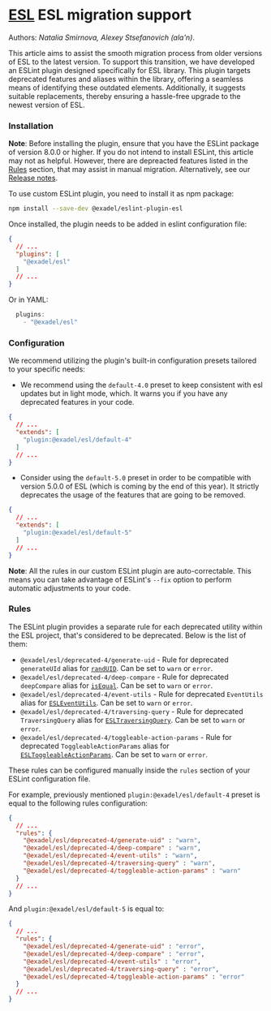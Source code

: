 # [ESL](../../../) ESL migration support

Authors: *Natalia Smirnova, Alexey Stsefanovich (ala'n)*.

<a name="intro"></a>

This article aims to assist the smooth migration process from older versions of ESL to the latest version. To support this transition, we have developed an ESLint plugin designed specifically for ESL library. This plugin targets deprecated features and aliases within the library, offering a seamless means of identifying these outdated elements. Additionally, it suggests suitable replacements, thereby ensuring a hassle-free upgrade to the newest version of ESL.

<a name="installation"></a>

### Installation
**Note**: Before installing the plugin, ensure that you have the ESLint package of version 8.0.0 or higher. If you do not intend to install ESLint, this article may not as helpful. However, there are depreacted features listed in the [Rules](#rules) section, that may assist in manual migration. Alternatively, see our [Release notes](https://github.com/exadel-inc/esl/releases).

To use custom ESLint plugin, you need to install it as npm package:

```bash
npm install --save-dev @exadel/eslint-plugin-esl
```

Once installed, the plugin needs to be added in eslint configuration file:

```json
{
  // ...
  "plugins": [
    "@exadel/esl"
  ]
  // ...
}
```

Or in YAML:
```js
  plugins: 
    - "@exadel/esl"
```

<a name="configuration"></a>

### Configuration
We recommend utilizing the plugin's built-in configuration presets tailored to your specific needs:
- We recommend using the `default-4.0` preset to keep consistent with esl updates but in light mode, which. It warns you if you have any deprecated features in your code.

```json
{
  // ...
  "extends": [
    "plugin:@exadel/esl/default-4"
  ]
  // ...
}
```

 - Consider using the `default-5.0` preset in order to be compatible with version 5.0.0 of ESL (which is coming by the end of this year). It strictly deprecates the usage of the features that are going to be removed.

```json
{
  // ...
  "extends": [
    "plugin:@exadel/esl/default-5"
  ]
  // ...
}
```

**Note**: All the rules in our custom ESLint plugin are auto-correctable. This means you can take advantage of ESLint's `--fix` option to perform automatic adjustments to your code.

<a name="rules"></a>

### Rules

The ESLint plugin provides a separate rule for each deprecated utility within the ESL project, that's considered to be deprecated. Below is the list of them:

- `@exadel/esl/deprecated-4/generate-uid` - Rule for deprecated `generateUId` alias for [`randUID`](https://github.com/exadel-inc/esl/blob/417eb781a99cd789b43e893a24540ea7ae831141/src/modules/esl-utils/misc/uid.ts#L20). Can be set to `warn` or `error`.
- `@exadel/esl/deprecated-4/deep-compare` - Rule for deprecated `deepCompare` alias for [`isEqual`](https://github.com/exadel-inc/esl/blob/417eb781a99cd789b43e893a24540ea7ae831141/src/modules/esl-utils/misc/object/compare.ts#L4). Can be set to `warn` or `error`.
- `@exadel/esl/deprecated-4/event-utils` - Rule for deprecated `EventUtils` alias for [`ESLEventUtils`](https://github.com/exadel-inc/esl/blob/417eb781a99cd789b43e893a24540ea7ae831141/src/modules/esl-event-listener/core/api.ts#L13). Can be set to `warn` or `error`.
- `@exadel/esl/deprecated-4/traversing-query` - Rule for deprecated `TraversingQuery` alias for [`ESLTraversingQuery`](https://github.com/exadel-inc/esl/blob/417eb781a99cd789b43e893a24540ea7ae831141/src/modules/esl-traversing-query/core/esl-traversing-query.ts#L40). Can be set to `warn` or `error`.
- `@exadel/esl/deprecated-4/toggleable-action-params` - Rule for deprecated `ToggleableActionParams` alias for [`ESLToggleableActionParams`](https://github.com/exadel-inc/esl/blob/417eb781a99cd789b43e893a24540ea7ae831141/src/modules/esl-toggleable/core/esl-toggleable.ts#L15). Can be set to `warn` or `error`.

These rules can be configured manually inside the `rules` section of your ESLint configuration file.

For example, previously mentioned `plugin:@exadel/esl/default-4` preset is equal to the following rules configuration:

```json
{
  // ...
  "rules": {
    "@exadel/esl/deprecated-4/generate-uid" : "warn",
    "@exadel/esl/deprecated-4/deep-compare" : "warn",
    "@exadel/esl/deprecated-4/event-utils" : "warn",
    "@exadel/esl/deprecated-4/traversing-query" : "warn",
    "@exadel/esl/deprecated-4/toggleable-action-params" : "warn"
  }
  // ...
}
```

And `plugin:@exadel/esl/default-5` is equal to:

```json
{
  // ...
  "rules": {
    "@exadel/esl/deprecated-4/generate-uid" : "error",
    "@exadel/esl/deprecated-4/deep-compare" : "error",
    "@exadel/esl/deprecated-4/event-utils" : "error",
    "@exadel/esl/deprecated-4/traversing-query" : "error",
    "@exadel/esl/deprecated-4/toggleable-action-params" : "error"
  }
  // ...
}
```
